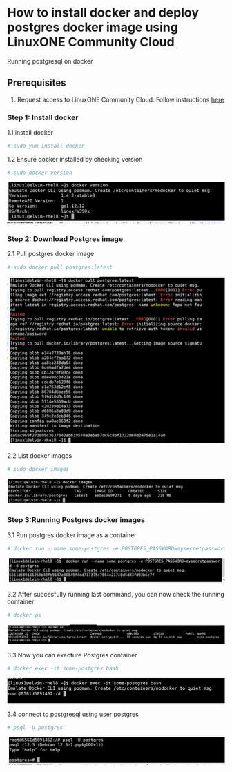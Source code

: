 # How to install docker and deploy postgres docker image using LinuxONE Community Cloud
Running postgresql on docker

## Prerequisites
 1. Request access to LinuxONE Community Cloud. Follow instructions [here](https://github.com/Elvin94/LinuxONE-OSS-CC)


  ### Step 1: Install docker
   
   1.1 install docker
   ```sh
   # sudo yum install docker 
   ```
  1.2 Ensure docker installed by checking version
   ```sh
   # sudo docker version
   ```
   ![alt text](images/docker_version.png "Check /data disk")
   
  ### Step 2: Download Postgres image
  2.1 Pull postgres docker image  
   ```sh
   # sudo docker pull postgres:latest
   ```
   ![alt text](images/docker-pull-postgres.png "Check /data disk")

  2.2 List docker images 
   ```sh
   # sudo docker images
   ```
   ![alt text](images/docker_images.png "Check /data disk")


### Step 3:Running Postgres docker images
  3.1 Run postgres docker image as a container 
   ```sh
   # docker run --name some-postgres -e POSTGRES_PASSWORD=mysecretpassword -d postgres
   ```
   ![alt text](images/docker_run.png "Check /data disk")

  3.2 After succesfully running last command, you can now check the running container 
   ```sh
   # docker ps
   ```
   ![alt text](images/docker_ps.png "Check /data disk")
   
   3.3 Now you can execture Postgres container 
   ```sh
   # docker exec -it some-postgres bash
   ```
   ![alt text](images/docker_exec.png "Check /data disk")
   
  3.4 connect to postgresql using user postgres 
   ```sh
   # psql -U postgres
   ```
   ![alt text](images/docker_postgres.png "Check /data disk")
